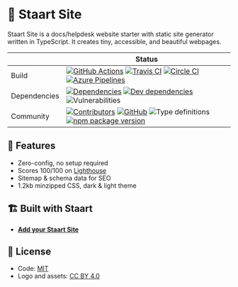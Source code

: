 # 📑 Staart Site

Staart Site is a docs/helpdesk website starter with static site generator written in TypeScript. It creates tiny, accessible, and beautiful webpages.

|  | Status |
| - | - |
| Build | [![GitHub Actions](https://github.com/staart/site/workflows/Node%20CI/badge.svg)](https://github.com/staart/site/actions) [![Travis CI](https://img.shields.io/travis/staart/site?label=Travis%20CI)](https://travis-ci.org/staart/site) [![Circle CI](https://img.shields.io/circleci/build/github/staart/site?label=Circle%20CI)](https://circleci.com/gh/staart/site) [![Azure Pipelines](https://dev.azure.com/anandchowdhary0001/Staart%20Site/_apis/build/status/staart.site?branchName=master)](https://dev.azure.com/anandchowdhary0001/Staart%20Site/_build/latest?definitionId=10&branchName=master) |
| Dependencies | [![Dependencies](https://img.shields.io/david/staart/site.svg)](https://david-dm.org/staart/site) [![Dev dependencies](https://img.shields.io/david/dev/staart/site.svg)](https://david-dm.org/staart/site) ![Vulnerabilities](https://img.shields.io/snyk/vulnerabilities/github/staart/site.svg) |
| Community | [![Contributors](https://img.shields.io/github/contributors/staart/site.svg)](https://github.com/staart/site/graphs/contributors) [![GitHub](https://img.shields.io/github/license/staart/site.svg)](https://github.com/staart/site/blob/master/LICENSE) ![Type definitions](https://img.shields.io/badge/types-TypeScript-blue.svg) [![npm package version](https://img.shields.io/npm/v/@staart/site)](https://www.npmjs.com/package/@staart/site) |

## 🌟 Features

- Zero-config, no setup required
- Scores 100/100 on [Lighthouse](https://developers.google.com/web/tools/lighthouse)
- Sitemap & schema data for SEO
- 1.2kb minzipped CSS, dark & light theme

## 🏗️ Built with Staart

- **[Add your Staart Site](https://github.com/staart/site/edit/master/README.md)**

## 📄 License

- Code: [MIT](https://github.com/staart/site/blob/master/LICENSE)
- Logo and assets: [CC BY 4.0](https://creativecommons.org/licenses/by/4.0/)
